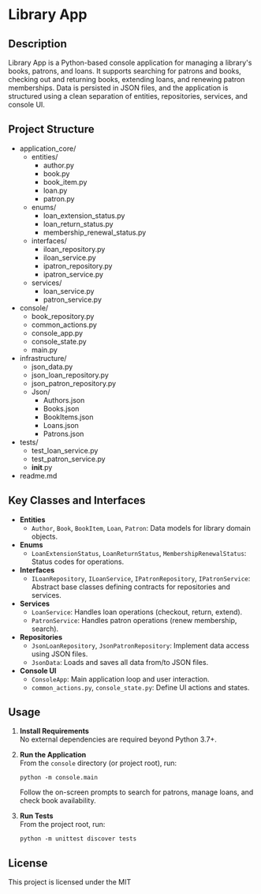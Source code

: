 # Library App

## Description

Library App is a Python-based console application for managing a library's books, patrons, and loans. It supports searching for patrons and books, checking out and returning books, extending loans, and renewing patron memberships. Data is persisted in JSON files, and the application is structured using a clean separation of entities, repositories, services, and console UI.

## Project Structure

- application_core/
    - entities/
        - author.py
        - book.py
        - book_item.py
        - loan.py
        - patron.py
    - enums/
        - loan_extension_status.py
        - loan_return_status.py
        - membership_renewal_status.py
    - interfaces/
        - iloan_repository.py
        - iloan_service.py
        - ipatron_repository.py
        - ipatron_service.py
    - services/
        - loan_service.py
        - patron_service.py
- console/
    - book_repository.py
    - common_actions.py
    - console_app.py
    - console_state.py
    - main.py
- infrastructure/
    - json_data.py
    - json_loan_repository.py
    - json_patron_repository.py
    - Json/
        - Authors.json
        - Books.json
        - BookItems.json
        - Loans.json
        - Patrons.json
- tests/
    - test_loan_service.py
    - test_patron_service.py
    - __init__.py
- readme.md

## Key Classes and Interfaces

- **Entities**
    - `Author`, `Book`, `BookItem`, `Loan`, `Patron`: Data models for library domain objects.
- **Enums**
    - `LoanExtensionStatus`, `LoanReturnStatus`, `MembershipRenewalStatus`: Status codes for operations.
- **Interfaces**
    - `ILoanRepository`, `ILoanService`, `IPatronRepository`, `IPatronService`: Abstract base classes defining contracts for repositories and services.
- **Services**
    - `LoanService`: Handles loan operations (checkout, return, extend).
    - `PatronService`: Handles patron operations (renew membership, search).
- **Repositories**
    - `JsonLoanRepository`, `JsonPatronRepository`: Implement data access using JSON files.
    - `JsonData`: Loads and saves all data from/to JSON files.
- **Console UI**
    - `ConsoleApp`: Main application loop and user interaction.
    - `common_actions.py`, `console_state.py`: Define UI actions and states.

## Usage

1. **Install Requirements**  
   No external dependencies are required beyond Python 3.7+.

2. **Run the Application**  
   From the `console` directory (or project root), run:
   ```
   python -m console.main
   ```
   Follow the on-screen prompts to search for patrons, manage loans, and check book availability.

3. **Run Tests**  
   From the project root, run:
   ```
   python -m unittest discover tests
   ```

## License

This project is licensed under the MIT